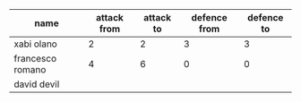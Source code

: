 |name|attack from|attack to|defence from|defence to|
|---|---|---|---|---|
|xabi olano|2|2|3|3|
|francesco romano|4|6|0|0|
|david devil|   |   |   |   |
